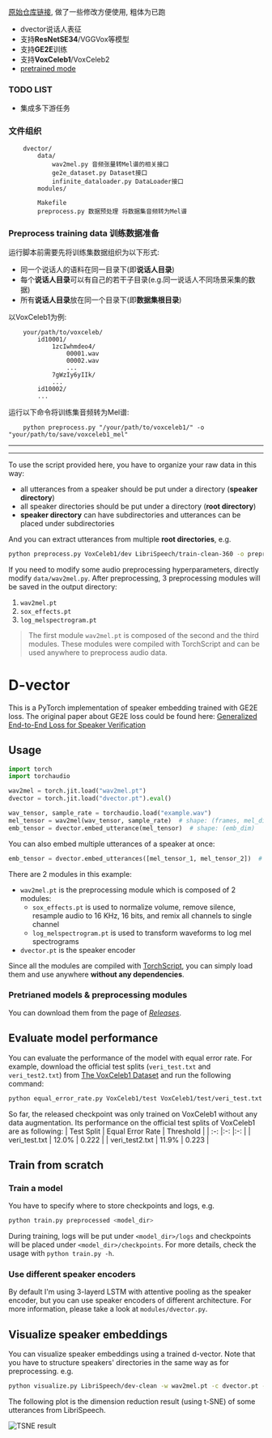 

[原始仓库链接](https://github.com/yistLin/dvector), 做了一些修改方便使用, 粗体为已跑

* dvector说话人表征
* 支持**ResNetSE34**/VGGVox等模型
* 支持**GE2E**训练
* 支持**VoxCeleb1**/VoxCeleb2
* [pretrained mode](https://github.com/ZhaZhaFon/repo_dvector/releases/tag/pretrained)

### TODO LIST
* 集成多下游任务

### 文件组织

```
    dvector/
        data/
            wav2mel.py 音频张量转Mel谱的相关接口
            ge2e_dataset.py Dataset接口
            infinite_dataloader.py DataLoader接口
        modules/
            
        Makefile
        preprocess.py 数据预处理 将数据集音频转为Mel谱
```

### Preprocess training data 训练数据准备

运行脚本前需要先将训练集数据组织为以下形式:
- 同一个说话人的语料在同一目录下(即**说话人目录**)
- 每个**说话人目录**可以有自己的若干子目录(e.g.同一说话人不同场景采集的数据)
- 所有**说话人目录**放在同一个目录下(即**数据集根目录**)  

以VoxCeleb1为例:
```
    your/path/to/voxceleb/
        id10001/
            1zcIwhmdeo4/
                00001.wav
                00002.wav
                ...
            7gWzIy6yIIk/
            ...
        id10002/
        ...
```

运行以下命令将训练集音频转为Mel谱:

```
    python preprocess.py "/your/path/to/voxceleb1/" -o "your/path/to/save/voxceleb1_mel"
```

---
---

To use the script provided here, you have to organize your raw data in this way:

- all utterances from a speaker should be put under a directory (**speaker directory**)
- all speaker directories should be put under a directory (**root directory**)
- **speaker directory** can have subdirectories and utterances can be placed under subdirectories

And you can extract utterances from multiple **root directories**, e.g.

```bash
python preprocess.py VoxCeleb1/dev LibriSpeech/train-clean-360 -o preprocessed
```

If you need to modify some audio preprocessing hyperparameters, directly modify `data/wav2mel.py`.
After preprocessing, 3 preprocessing modules will be saved in the output directory:
1. `wav2mel.pt`
2. `sox_effects.pt`
3. `log_melspectrogram.pt`

> The first module `wav2mel.pt` is composed of the second and the third modules.
> These modules were compiled with TorchScript and can be used anywhere to preprocess audio data.  

# D-vector

This is a PyTorch implementation of speaker embedding trained with GE2E loss.
The original paper about GE2E loss could be found here: [Generalized End-to-End Loss for Speaker Verification](https://arxiv.org/abs/1710.10467)

## Usage

```python
import torch
import torchaudio

wav2mel = torch.jit.load("wav2mel.pt")
dvector = torch.jit.load("dvector.pt").eval()

wav_tensor, sample_rate = torchaudio.load("example.wav")
mel_tensor = wav2mel(wav_tensor, sample_rate)  # shape: (frames, mel_dim)
emb_tensor = dvector.embed_utterance(mel_tensor)  # shape: (emb_dim)
```

You can also embed multiple utterances of a speaker at once:

```python
emb_tensor = dvector.embed_utterances([mel_tensor_1, mel_tensor_2])  # shape: (emb_dim)
```

There are 2 modules in this example:
- `wav2mel.pt` is the preprocessing module which is composed of 2 modules:
    - `sox_effects.pt` is used to normalize volume, remove silence, resample audio to 16 KHz, 16 bits, and remix all channels to single channel
    - `log_melspectrogram.pt` is used to transform waveforms to log mel spectrograms
- `dvector.pt` is the speaker encoder

Since all the modules are compiled with [TorchScript](https://pytorch.org/docs/stable/jit.html), you can simply load them and use anywhere **without any dependencies**.

### Pretrianed models & preprocessing modules

You can download them from the page of [*Releases*](https://github.com/yistLin/dvector/releases).

## Evaluate model performance

You can evaluate the performance of the model with equal error rate.
For example, download the official test splits (`veri_test.txt` and `veri_test2.txt`) from [The VoxCeleb1 Dataset](https://www.robots.ox.ac.uk/~vgg/data/voxceleb/vox1.html) and run the following command: 
```bash
python equal_error_rate.py VoxCeleb1/test VoxCeleb1/test/veri_test.txt -w wav2mel.pt -c dvector.pt
```

So far, the released checkpoint was only trained on VoxCeleb1 without any data augmentation.
Its performance on the official test splits of VoxCeleb1 are as following:
| Test Split | Equal Error Rate | Threshold |
| :-:        |:-:               |:-:        |
| veri_test.txt  | 12.0% | 0.222 |
| veri_test2.txt | 11.9% | 0.223 |

## Train from scratch

### Train a model

You have to specify where to store checkpoints and logs, e.g.

```bash
python train.py preprocessed <model_dir>
```

During training, logs will be put under `<model_dir>/logs` and checkpoints will be placed under `<model_dir>/checkpoints`.
For more details, check the usage with `python train.py -h`.

### Use different speaker encoders

By default I'm using 3-layerd LSTM with attentive pooling as the speaker encoder, but you can use speaker encoders of different architecture.
For more information, please take a look at `modules/dvector.py`.

## Visualize speaker embeddings

You can visualize speaker embeddings using a trained d-vector.
Note that you have to structure speakers' directories in the same way as for preprocessing.
e.g.

```bash
python visualize.py LibriSpeech/dev-clean -w wav2mel.pt -c dvector.pt -o tsne.jpg
```

The following plot is the dimension reduction result (using t-SNE) of some utterances from LibriSpeech.

![TSNE result](images/tsne.png)
